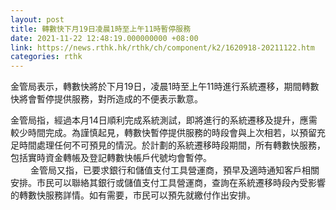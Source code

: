 ```yaml
---
layout: post
title: 轉數快下月19日凌晨1時至上午11時暫停服務
date: 2021-11-22 12:48:19.000000000 +08:00
link: https://news.rthk.hk/rthk/ch/component/k2/1620918-20211122.htm
categories: rthk
---
```


金管局表示，轉數快將於下月19日，凌晨1時至上午11時進行系統遷移，期間轉數快將會暫停提供服務，對所造成的不便表示歉意。

金管局指，經過本月14日順利完成系統測試，即將進行的系統遷移及提升，應需較少時間完成。為謹慎起見，轉數快暫停提供服務的時段會與上次相若，以預留充足時間處理任何不可預見的情況。於計劃的系統遷移時段期間，所有轉數快服務，包括實時資金轉帳及登記轉數快帳戶代號均會暫停。   
　　 
金管局又指，已要求銀行和儲值支付工具營運商，預早及適時通知客戶相關安排。市民可以聯絡其銀行或儲值支付工具營運商，查詢在系統遷移時段內受影響的轉數快服務詳情。如有需要，市民可以預先就繳付作出安排。
